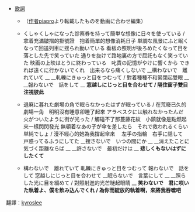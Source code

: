 - [歌詞](https://www5.atwiki.jp/hmiku/pages/35101)
    - （[作者piapro](http://piapro.jp/nulut314)より転載したものを動画に合わせ編集）
    - くしゃくしゃになった診察券を持って簡単な想像に日々を使っている / 拿着充滿皺摺的掛號證　抱着簡單的想像消耗日子 
単調な風景にふと眠くなって回送列車に揺られ動いている 
看板の照明が後ろめたくなって目を落とした先で笑っていた 
通りを抜けて路地裏の方で屈託もなく笑っていた 
映画の上映はとうに終わっている　叱責の記憶がやけに響くから 
できれば遠くに行かないでくれ　出来るなら痛くしないで
__構わないで　離れていて __
__軋轢にきゅっと目をつむって  / 對着種種不和緊閉起雙眼 __
__報わないで　話をして __
__窓越しにじっと目を合わせて / 隔住窗子雙目注視彼此__


    - 退廃に暮れた劇場の角で眠らなかったはずが眠っている / 在荒廢已久的劇場一角　明明沒有睡意卻睡了起來 
アラベスクには触れなかったんだ　火がついたように街が光った / 觸碰不了那蔓藤花紋　小鎮就像是點燃起來一樣閃閃發光
無頓着なあの子が傘を差したら　それで救われるくらい単純でしょ / 漫不經心的她為我撐起傘來　
左手の指輪　右手に隠して　戸惑ってるふうにしてた
__捜さないで　いつの間にか __
__消えたことに気づく距離ならば __
__許さないで　最初だけは __
__悲しくもないはずにしたくて__


    - 構わないで　離れていて 
軋轢にきゅっと目をつむって 
報わないで　話をして 
窓越しにじっと目を合わせて 
__眠らないで　言葉にして __
__照らした光に目を細めて / 對照射進的光芒瞇起眼睛 __
__笑わないで　君に咲いた執着よ、僕を飲み込んでくれ / 為你而綻放的執着啊，來將我吞噬吧__

翻譯：[kyroslee](https://www9.atwiki.jp/vocaloidchly/pages/7627.html)
